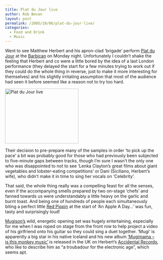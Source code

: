 ```yaml
---
title: Plat du Jour live
author: Rob Bevan
layout: post
permalink: /2005/10/06/plat-du-jour-live/
categories:
  - Food and Drink
  - Music
---
```

Went to see Matthew Herbert and his apron-clad &#8216;brigade&#8217; perform [Plat du Jour][1] at the [Barbican][2] on Monday night. Unfortunately I couldn&#8217;t shake the feeling that Herbert and co were a little bored by the idea of a last London performance (they delayed the start for a few minutes trying to work out if they could do the whole thing in reverse, just to make it more interesting for themselves) and his slightly irritating assumption that most of the audience had seen it before seemed like a reason not to try too hard.

[<img class="photo" src="http://static.flickr.com/32/51543127_80657e2722_m.jpg" width="240" height="180" alt="Plat du Jour live" />][3]

Their decision to pre-prepare many of the samples in order &#8216;to pick up the pace&#8217; a bit was probably good for those who had previously been subjected to five-minute gaps between tracks, though I&#8217;m sure I wasn&#8217;t the only one who was disappointed to not to see &#8216;Lenka Clayton&#8217;s great films about giant vegetables and lobster-eating competitions&#8217; or Dani (Siciliano, Herbert&#8217;s wife), who didn&#8217;t make it in time to sing her vocals on &#8216;Celebrity&#8217;.

That said, the whole thing really was a compelling feast for <span class="hilite">all</span> the senses, even if the accompanying smells prepared by two on-stage &#8216;chefs&#8217; and fanned towards us were understandably a little heavy on the garlic and burnt toast. And being one of hundreds of people each simultaneously biting a perfect little [Red Pippin][4] at the start of &#8216;An Apple A Day&#8230;&#8217; was fun, tasty and surprisingly loud!

[Mugison&#8217;s][5] wild, energetic opening set was hugely entertaining, especially for me when I was roped on stage from the front row to help project a video of his girlfriend onto his guitar so they could sing a duet together. &#8216;Mugi&#8217; is apparently a big star in his native Iceland and his new album [&#8216;Mugimama &#8211; is this monkey music&#8217;][6] is released in the UK on Herbert&#8217;s [Accidental Records][7], who like to describe him as &#8220;a troubadour for the electronic age&#8221;, which seems apt.

 [1]: /blog/2005/08/04/plat-du-jour/
 [2]: http://www.barbican.org.uk/contemporary/03oct05.htm
 [3]: http://www.flickr.com/photos/robbevan/51543127/ "Photo Sharing"
 [4]: http://www.worldwidefruit.co.uk/prod_redpippin.cfm
 [5]: http://www.mugison.com/
 [6]: http://www.mugison.com/Mugison/Music/albums/Mugimama/
 [7]: http://www.magicandaccident.com/mugison.htm